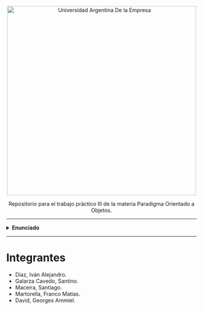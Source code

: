 <p align="center">
  <img src="https://upload.wikimedia.org/wikipedia/commons/thumb/d/db/Looo_UADE.svg/900px-Looo_UADE.svg.png" alt="Universidad Argentina De la Empresa" width="500"/>
</p>


<p align="center">
  Repositorio para el trabajo práctico III de la materia Paradigma Orientado a Objetos.
</p>


---

<details> <summary> <strong>Enunciado</strong> </summary>

# Gestión de Tarjetas de Débito y Crédito

En una empresa que ofrece servicios de tarjetas de débito y crédito, cada cliente tiene asignada una sola tarjeta.

Las tarjetas registran consumos con los siguientes detalles: mes, año, nombre del establecimiento y monto consumido.

Al final de cada mes, se debe calcular el consumo real total de cada tarjeta en el período, siguiendo las siguientes reglas:

- **Para Tarjetas de Débito**:  
  Se suman todos los consumos del período y se descuenta la devolución del IVA, calculada en base a un porcentaje específico.

- **Para Tarjetas de Crédito**:  
  Se suman todos los consumos del período y se añade el interés, calculado en base a un porcentaje específico.

### Funcionalidades del sistema

El sistema que desarrollarás debe incluir las siguientes funcionalidades:

- **Administrar el alta de tarjetas de crédito**:  
  Permitir la creación y registro de nuevas tarjetas de crédito.

- **Administrar el alta de tarjetas de débito**:  
  Permitir la creación y registro de nuevas tarjetas de débito.

- **Administrar el alta de consumos**:  
  Permitir el registro de los consumos realizados con las tarjetas, incluyendo los detalles mencionados.

- **Calcular el consumo real total de un período determinado**:  
  Permitir la obtención del total de consumo real para un período especificado, aplicando las reglas de cálculo correspondientes para tarjetas de débito y crédito.

Desarrolla el sistema asegurándote de que sea capaz de gestionar y calcular correctamente los consumos, proporcionando resultados precisos y útiles para los usuarios finales.

---

## Resolver

- Refactorizar el diagrama de clases basado en lo visto en clase del diseño del patrón **MVC** y **Singleton**.
- Realizar el **diagrama de secuencia** de acuerdo al diagrama especificado.
- **Calcular consumo real**.
- Implementar en código el diagrama de clase refactorizado y secuencia diseñado.

---

### OBSERVACIONES:

El enunciado y diagrama de clases adjunto detalla a modo general los requerimientos necesarios para desarrollar el ejercicio, en caso de ser necesario se pueden incorporar clases, atributos y métodos que considere necesario para cumplir con las funcionalidades solicitadas.

</details>

---

# Integrantes
- Diaz, Iván Alejandro.
- Galarza Cavedo, Santino.
- Maceira, Santiago.
- Martorella, Franco Matías.
- David, Georges Ammiel.
